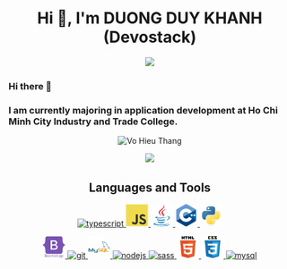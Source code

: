 
<h1 align="center">Hi 👋, I'm DUONG DUY KHANH (Devostack)</h1>
<div id="header" align="center">
  <img src="https://media.giphy.com/media/M9gbBd9nbDrOTu1Mqx/giphy.gif" width="160"/>
</div>

### Hi there 👋

### I am currently majoring in application development at Ho Chi Minh City Industry and Trade College.
 
 <p align="center">
  <img  src="https://github-readme-streak-stats.herokuapp.com/?user=DUONGDUYKHANH&theme=radical" alt="Vo Hieu Thang" />
 </p>
  <p align="center">
  <img  src="https://github-readme-stats.vercel.app/api/top-langs/?username=DUONGDUYKHANH&layout=compact&theme=radical" /> 
 </p>
<h2 align="center">Languages and Tools</h2>
 <p align="center">
         <a href="https://www.w3schools.com/cs/index.php" target="_blank" rel="noreferrer">
            <img
               src="https://user-images.githubusercontent.com/110536709/188675694-5e99f5a1-101e-4203-bff2-6dae4eb39f22.png"
               alt="typescript"
               width="40"
               height="40"
            />
         </a>
         <a href="https://developer.mozilla.org/en-US/docs/Web/JavaScript" target="_blank" rel="noreferrer">
            <img
               src="https://raw.githubusercontent.com/devicons/devicon/master/icons/javascript/javascript-original.svg"
               alt="javascript"
               width="40"
               height="40"
            />
         </a>
         <a href="https://www.java.com" target="_blank" rel="noreferrer">
            <img
               src="https://raw.githubusercontent.com/devicons/devicon/master/icons/java/java-original.svg"
               alt="java"
               width="40"
               height="40"
            />
         </a>
         <a href="https://www.w3schools.com/cpp/" target="_blank" rel="noreferrer">
            <img
               src="https://raw.githubusercontent.com/devicons/devicon/master/icons/cplusplus/cplusplus-original.svg"
               alt="cplusplus"
               width="40"
               height="40"
            />
         </a>
         <a href="https://www.python.org" target="_blank" rel="noreferrer">
            <img
               src="https://raw.githubusercontent.com/devicons/devicon/master/icons/python/python-original.svg"
               alt="python"
               width="40"
               height="40"
            />
         </a>
      </p>
      <p align="center">
         <a href="https://getbootstrap.com" target="_blank" rel="noreferrer">
            <img
               src="https://raw.githubusercontent.com/devicons/devicon/master/icons/bootstrap/bootstrap-plain-wordmark.svg"
               alt="bootstrap"
               width="40"
               height="40"
            />
         </a>
         <a href="https://git-scm.com/" target="_blank" rel="noreferrer">
            <img src="https://www.vectorlogo.zone/logos/git-scm/git-scm-icon.svg" alt="git" width="40" height="40" />
         </a>
         <a href="https://www.mysql.com/" target="_blank" rel="noreferrer">
            <img
               src="https://raw.githubusercontent.com/devicons/devicon/master/icons/mysql/mysql-original-wordmark.svg"
               alt="mysql"
               width="40"
               height="40"
            />
         </a>
         <a href="https://laravel.com/" rel="noreferrer">
            <img
               src="https://user-images.githubusercontent.com/110536709/188678096-fa25b79f-15f5-4db5-8e47-637f95925b29.png"
               alt="nodejs"
               width="40"
               height="40"
            />
         </a>
         <a href="https://www.php.net/" target="_blank" rel="noreferrer">
            <img
               src="https://user-images.githubusercontent.com/110536709/188677708-18dc2cbe-8150-44be-a6b2-be4c10ba650a.png"
               alt="sass"
               width="40"
               height="40"
            />
         </a>
         <a href="https://www.w3.org/html/" target="_blank" rel="noreferrer">
            <img
               src="https://raw.githubusercontent.com/devicons/devicon/master/icons/html5/html5-original-wordmark.svg"
               alt="html5"
               width="40"
               height="40"
            />
         </a>
         <a href="https://www.w3schools.com/css/" target="_blank" rel="noreferrer">
            <img
               src="https://raw.githubusercontent.com/devicons/devicon/master/icons/css3/css3-original-wordmark.svg"
               alt="css3"
               width="40"
               height="40"
            />
         </a>
         </a>
        <a href="https://www.mysql.com/" target="_blank" rel="noreferrer">
            <img src="https://user-images.githubusercontent.com/110536709/188676927-fb6c4622-3cef-46ab-b223-21a6edfe8c5a.png" alt="mysql" width="40" height="40" />
        </a>
      </p>


